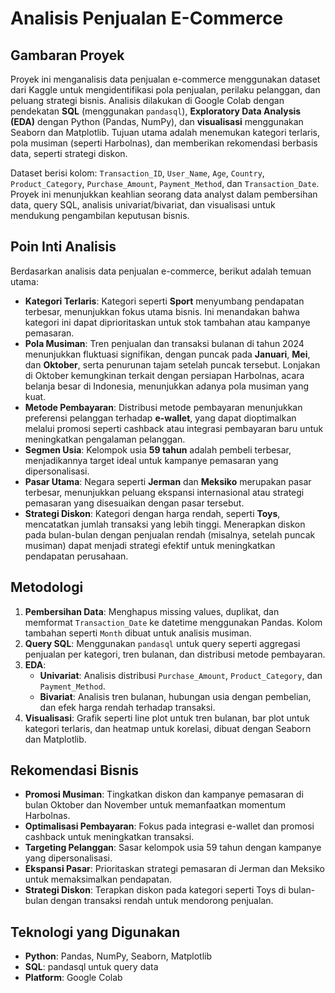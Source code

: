 # Analisis Penjualan E-Commerce

## Gambaran Proyek
Proyek ini menganalisis data penjualan e-commerce menggunakan dataset dari Kaggle untuk mengidentifikasi pola penjualan, perilaku pelanggan, dan peluang strategi bisnis. Analisis dilakukan di Google Colab dengan pendekatan **SQL** (menggunakan `pandasql`), **Exploratory Data Analysis (EDA)** dengan Python (Pandas, NumPy), dan **visualisasi** menggunakan Seaborn dan Matplotlib. Tujuan utama adalah menemukan kategori terlaris, pola musiman (seperti Harbolnas), dan memberikan rekomendasi berbasis data, seperti strategi diskon.

Dataset berisi kolom: `Transaction_ID`, `User_Name`, `Age`, `Country`, `Product_Category`, `Purchase_Amount`, `Payment_Method`, dan `Transaction_Date`. Proyek ini menunjukkan keahlian seorang data analyst dalam pembersihan data, query SQL, analisis univariat/bivariat, dan visualisasi untuk mendukung pengambilan keputusan bisnis.

## Poin Inti Analisis
Berdasarkan analisis data penjualan e-commerce, berikut adalah temuan utama:

- **Kategori Terlaris**: Kategori seperti **Sport** menyumbang pendapatan terbesar, menunjukkan fokus utama bisnis. Ini menandakan bahwa kategori ini dapat diprioritaskan untuk stok tambahan atau kampanye pemasaran.
- **Pola Musiman**: Tren penjualan dan transaksi bulanan di tahun 2024 menunjukkan fluktuasi signifikan, dengan puncak pada **Januari**, **Mei**, dan **Oktober**, serta penurunan tajam setelah puncak tersebut. Lonjakan di Oktober kemungkinan terkait dengan persiapan Harbolnas, acara belanja besar di Indonesia, menunjukkan adanya pola musiman yang kuat.
- **Metode Pembayaran**: Distribusi metode pembayaran menunjukkan preferensi pelanggan terhadap **e-wallet**, yang dapat dioptimalkan melalui promosi seperti cashback atau integrasi pembayaran baru untuk meningkatkan pengalaman pelanggan.
- **Segmen Usia**: Kelompok usia **59 tahun** adalah pembeli terbesar, menjadikannya target ideal untuk kampanye pemasaran yang dipersonalisasi.
- **Pasar Utama**: Negara seperti **Jerman** dan **Meksiko** merupakan pasar terbesar, menunjukkan peluang ekspansi internasional atau strategi pemasaran yang disesuaikan dengan pasar tersebut.
- **Strategi Diskon**: Kategori dengan harga rendah, seperti **Toys**, mencatatkan jumlah transaksi yang lebih tinggi. Menerapkan diskon pada bulan-bulan dengan penjualan rendah (misalnya, setelah puncak musiman) dapat menjadi strategi efektif untuk meningkatkan pendapatan perusahaan.

## Metodologi
1. **Pembersihan Data**: Menghapus missing values, duplikat, dan memformat `Transaction_Date` ke datetime menggunakan Pandas. Kolom tambahan seperti `Month` dibuat untuk analisis musiman.
2. **Query SQL**: Menggunakan `pandasql` untuk query seperti aggregasi penjualan per kategori, tren bulanan, dan distribusi metode pembayaran.
3. **EDA**:
   - **Univariat**: Analisis distribusi `Purchase_Amount`, `Product_Category`, dan `Payment_Method`.
   - **Bivariat**: Analisis tren bulanan, hubungan usia dengan pembelian, dan efek harga rendah terhadap transaksi.
4. **Visualisasi**: Grafik seperti line plot untuk tren bulanan, bar plot untuk kategori terlaris, dan heatmap untuk korelasi, dibuat dengan Seaborn dan Matplotlib.

## Rekomendasi Bisnis
- **Promosi Musiman**: Tingkatkan diskon dan kampanye pemasaran di bulan Oktober dan November untuk memanfaatkan momentum Harbolnas.
- **Optimalisasi Pembayaran**: Fokus pada integrasi e-wallet dan promosi cashback untuk meningkatkan transaksi.
- **Targeting Pelanggan**: Sasar kelompok usia 59 tahun dengan kampanye yang dipersonalisasi.
- **Ekspansi Pasar**: Prioritaskan strategi pemasaran di Jerman dan Meksiko untuk memaksimalkan pendapatan.
- **Strategi Diskon**: Terapkan diskon pada kategori seperti Toys di bulan-bulan dengan transaksi rendah untuk mendorong penjualan.

## Teknologi yang Digunakan
- **Python**: Pandas, NumPy, Seaborn, Matplotlib
- **SQL**: pandasql untuk query data
- **Platform**: Google Colab
